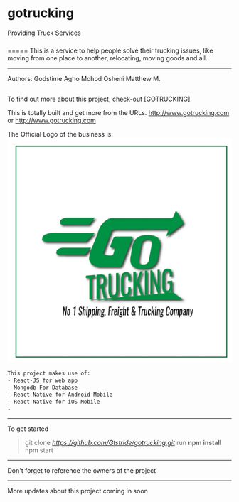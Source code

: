 # gotrucking

Providing Truck Services

###

=====
This is a service to help people solve their trucking issues, like moving from one place to another, relocating, moving goods and all.

---

Authors:
Godstime Agho
Mohod Osheni
Matthew M.

##

To find out more about this project, check-out [GOTRUCKING].

This is totally built and get more from the URLs.
http://www.gotrucking.com or <http://www.gotrucking.com>

The Official Logo of the business is:
![Official Logo](assets/images/logo.jpeg)

```
This project makes use of:
- React-JS for web app
- Mongodb For Database
- React Native for Android Mobile
- React Native for iOS Mobile
-
```

---

To get started

> git clone _https://github.com/Gtstride/gotrucking.git_
> run **npm install**
> npm start

---

Don't forget to reference the owners of the project

---

More updates about this project coming in soon
